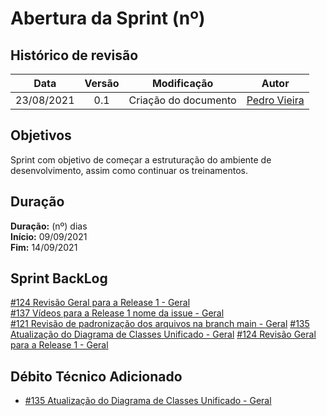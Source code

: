 # Abertura da Sprint (nº)

## Histórico de revisão

| **Data** |  **Versão** | **Modificação**  |  **Autor** |
|:-:|:-:|:-:|:-:|
|    23/08/2021   |  0.1 | Criação do documento  | [Pedro Vieira](https://github.com/Pedro-V8) |

## Objetivos

Sprint com objetivo de começar a estruturação do ambiente de desenvolvimento, assim como continuar os treinamentos.

## Duração

**Duração:** (nº) dias
<br>
**Início:** 09/09/2021
<br>
**Fim:** 14/09/2021

## Sprint BackLog

[#124 Revisão Geral para a Release 1 - Geral](https://github.com/fga-eps-mds/2021-1-hospitalar/issues/124)
<br>
[#137 Vídeos para a Release 1 nome da issue - Geral](https://github.com/fga-eps-mds/2021-1-hospitalar/issues/137)
<br>
[#121 Revisão de padronização  dos arquivos na branch main - Geral](https://github.com/fga-eps-mds/2021-1-hospitalar/issues/121)
[#135 Atualização do Diagrama de Classes Unificado - Geral](https://github.com/fga-eps-mds/2021-1-hospitalar/issues/135)
[#124 Revisão Geral para a Release 1 - Geral](https://github.com/fga-eps-mds/2021-1-hospitalar/issues/124)

## Débito Técnico Adicionado

- [#135 Atualização do Diagrama de Classes Unificado - Geral](https://github.com/fga-eps-mds/2021-1-hospitalar/issues/135)
